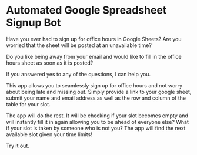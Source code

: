 # Automated Google Spreadsheet Signup Bot

Have you ever had to sign up for office hours in Google Sheets?
Are you worried that the sheet will be posted at an unavailable time?

Do you like being away from your email and would like to fill in the office hours sheet as soon as it is posted?

If you answered yes to any of the questions, I can help you.

This app allows you to seamlessly sign up for office hours and not worry about being late and missing out.
Simply provide a link to your google sheet, submit your name and email address as well as the row and column of the table for your slot.

The app will do the rest. It will be checking if your slot becomes empty and will instantly fill it in again allowing you to be ahead of everyone else?
What if your slot is taken by someone who is not you? The app will find the next available slot given your time limits!

Try it out.
